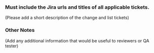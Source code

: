 ### Must include the Jira urls and titles of all applicable tickets.
(Please add a short description of the change and list tickets)

### Other Notes
(Add any additional information that would be useful to reviewers or QA tester)
